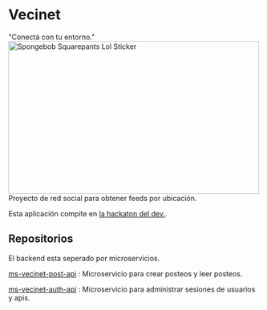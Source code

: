 # Vecinet 
"Conectá con tu entorno."
<br><img src="https://media0.giphy.com/media/v1.Y2lkPTc5MGI3NjExM296enk1Znpkc25tbm56amdtb3FhcnNvaHZjcXp5ejAycGU5bWh0YSZlcD12MV9pbnRlcm5hbF9naWZfYnlfaWQmY3Q9cw/5GCKZHxhmXBWU/giphy.gif" alt="Spongebob Squarepants Lol Sticker" style="width: 500px; height: 305px; left: 0px; top: 0px;">
<br>
Proyecto de red social para obtener feeds por ubicación.

Esta aplicación compite en [la hackaton del dev.](https://www.lahackathondeldev.com/).

## Repositorios
El backend esta seperado por microservicios.

[ms-vecinet-post-api](https://github.com/ekrenz-developer/ms-vecinet-post-api) : Microservicio para crear posteos y leer posteos.

[ms-vecinet-auth-api](https://github.com/GabiiCata/ms-vecinet-auth-api) : Microservicio para administrar sesiones de usuarios y apis.

